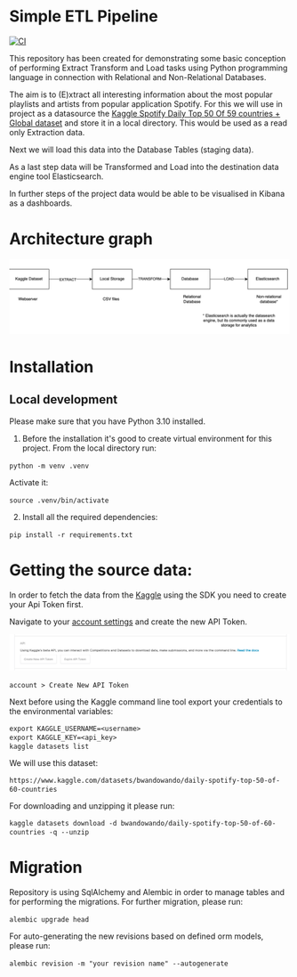 # Simple ETL Pipeline

[![CI](https://github.com/automationdream/simple-etl-pipeline/actions/workflows/tests.yml/badge.svg)](https://github.com/automationdream/simple-etl-pipeline/actions/workflows/tests.yml)

This repository has been created for demonstrating some basic conception of performing Extract Transform and Load tasks 
using Python programming language in connection with Relational and Non-Relational Databases.

The aim is to (E)xtract all interesting information about the most popular playlists and artists from popular application Spotify.
For this we will use in project as a datasource the [Kaggle Spotify Daily Top 50 Of 59 countries + Global dataset](https://www.kaggle.com/datasets/bwandowando/daily-spotify-top-50-of-60-countries) and store it in a local directory.
This would be used as a read only Extraction data.

Next we will load this data into the Database Tables (staging data).

As a last step data will be Transformed and Load into the destination data engine tool Elasticsearch.

In further steps of the project data would be able to be visualised in Kibana as a dashboards.

# Architecture graph

![architecture-draw.png](.README/architecture-draw.png)

# Installation 

## Local development

Please make sure that you have Python 3.10 installed.
1. Before the installation it's good to create virtual environment for this project. From the local directory run:

`python -m venv .venv`

Activate it:

`source .venv/bin/activate`

2. Install all the required dependencies:


`pip install -r requirements.txt`
    

# Getting the source data:

In order to fetch the data from the [Kaggle](https://www.kaggle.com) using the SDK you need to create your Api Token first.

Navigate to your [account settings](https://www.kaggle.com/<username>/account) and create the new API Token.

![create-token.png](.README/create-token.png)

`account > Create New API Token `

Next before using the Kaggle command line tool export your credentials to the environmental variables:

    export KAGGLE_USERNAME=<username>
    export KAGGLE_KEY=<api_key>
    kaggle datasets list

We will use this dataset:

    https://www.kaggle.com/datasets/bwandowando/daily-spotify-top-50-of-60-countries

For downloading and unzipping it please run:

    kaggle datasets download -d bwandowando/daily-spotify-top-50-of-60-countries -q --unzip

# Migration

Repository is using SqlAlchemy and Alembic in order to manage tables and for performing the migrations.
For further migration, please run: 

`alembic upgrade head`

For auto-generating the new revisions based on defined orm models, please run:

`alembic revision -m "your revision name" --autogenerate`
